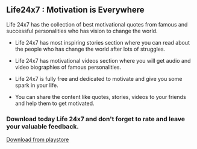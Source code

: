 ## Life24x7 : Motivation is Everywhere

Life 24x7 has the collection of best motivational quotes from famous and successful personalities who has vision to change the world.

- Life 24x7 has most inspiring stories section where you can read about the people who has change the world after lots of struggles.

- Life 24x7 has motivational videos section where you will get audio and video biographies of famous personalities.

- Life 24x7 is fully free and dedicated to motivate and give you some spark in your life.

- You can share the content like quotes, stories, videos to your friends and help them to get motivated.



### Download today Life 24x7 and don't forget to rate and leave your valuable feedback.

[Download from playstore](https://play.google.com/store/apps/details?id=com.asmlabs.darklordpc.life24x7app)

